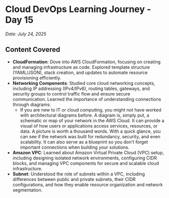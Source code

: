 # Cloud DevOps Learning Journey - Day 15
*Date: July 24, 2025*

## Content Covered
- **CloudFormation**: Dove into AWS CloudFormation, focusing on creating and managing infrastructure as code. Explored template structure (YAML/JSON), stack creation, and updates to automate resource provisioning efficiently.
- **Networking Components**: Studied core cloud networking concepts, including IP addressing (IPv4/IPv6), routing tables, gateways, and security groups to control traffic flow and ensure secure communication. Learned the importance of understanding connections through diagrams:
  - If you are new to IT or cloud computing, you might not have worked with architectural diagrams before. A diagram is, simply put, a schematic or map of your network in the AWS Cloud. It can provide a visual of how users or applications access services, resources, or data. A picture is worth a thousand words. With a quick glance, you can see if the network was built for redundancy, security, and even scalability. It can also serve as a blueprint so you don't forget important connections when building your solutions.
- **Amazon VPC**: Learned about Amazon Virtual Private Cloud (VPC) setup, including designing isolated network environments, configuring CIDR blocks, and managing VPC components for secure and scalable cloud infrastructure.
- **Subnet**: Understood the role of subnets within a VPC, including differences between public and private subnets, their CIDR configurations, and how they enable resource organization and network segmentation.